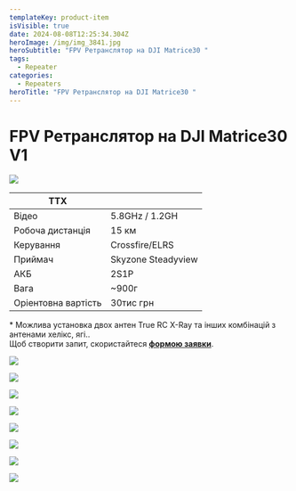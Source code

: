 ```yaml
---
templateKey: product-item
isVisible: true
date: 2024-08-08T12:25:34.304Z
heroImage: /img/img_3841.jpg
heroSubtitle: "FPV Ретранслятор на DJI Matrice30 "
tags:
  - Repeater
categories:
  - Repeaters
heroTitle: "FPV Ретранслятор на DJI Matrice30 "
---
```

# FPV Ретранслятор на DJI Matrice30 V1

![](/img/img_3841.jpg)


| **ТТХ**          |                    |
| ---------------- | ------------------ |
| Відео            | 5.8GHz / 1.2GH     |
| Робоча дистанція | 15 км              |
| ﻿Керування       | Crossfire/ELRS﻿    |
| П﻿риймач         | Skyzone Steadyview |
| АКБ              | 2S1P               |
| Вага             | ~900г                 |
|Оріентовна вартість|30тис грн|


\* Можлива установка двох антен True RC X-Ray та інших комбінацій з антенами хелікс, ягі..
\
Щоб створити запит, скористайтеся <a href="https://docs.google.com/forms/d/1TCApMWtctqZN7LEEKFTjVBQc5R3FQGf2tWWAGfGwWSU" target="_blank" rel="noopener noreferrer">**формою заявки**</a>.

![](/img/img_3834.jpg)

![](/img/img_3843.jpg)

![](/img/photo_3_2024-08-08_15-21-40.jpg)

![](/img/photo_4_2024-08-08_15-21-40.jpg)


![](/img/photo_6_2024-08-08_15-21-40.jpg)

![](/img/photo_7_2024-08-08_15-21-40.jpg)

![](/img/photo_8_2024-08-08_15-21-40.jpg)

![](/img/photo_9_2024-08-08_15-21-40.jpg)